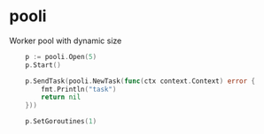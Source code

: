 # pooli
Worker pool with dynamic size

```go
	p := pooli.Open(5)
	p.Start()

	p.SendTask(pooli.NewTask(func(ctx context.Context) error {
		fmt.Println("task")
		return nil
	}))

	p.SetGoroutines(1)
```
